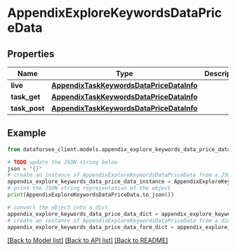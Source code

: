 # AppendixExploreKeywordsDataPriceData


## Properties

Name | Type | Description | Notes
------------ | ------------- | ------------- | -------------
**live** | [**AppendixTaskKeywordsDataPriceDataInfo**](AppendixTaskKeywordsDataPriceDataInfo.md) |  | [optional] 
**task_get** | [**AppendixTaskKeywordsDataPriceDataInfo**](AppendixTaskKeywordsDataPriceDataInfo.md) |  | [optional] 
**task_post** | [**AppendixTaskKeywordsDataPriceDataInfo**](AppendixTaskKeywordsDataPriceDataInfo.md) |  | [optional] 

## Example

```python
from dataforseo_client.models.appendix_explore_keywords_data_price_data import AppendixExploreKeywordsDataPriceData

# TODO update the JSON string below
json = "{}"
# create an instance of AppendixExploreKeywordsDataPriceData from a JSON string
appendix_explore_keywords_data_price_data_instance = AppendixExploreKeywordsDataPriceData.from_json(json)
# print the JSON string representation of the object
print(AppendixExploreKeywordsDataPriceData.to_json())

# convert the object into a dict
appendix_explore_keywords_data_price_data_dict = appendix_explore_keywords_data_price_data_instance.to_dict()
# create an instance of AppendixExploreKeywordsDataPriceData from a dict
appendix_explore_keywords_data_price_data_form_dict = appendix_explore_keywords_data_price_data.from_dict(appendix_explore_keywords_data_price_data_dict)
```
[[Back to Model list]](../README.md#documentation-for-models) [[Back to API list]](../README.md#documentation-for-api-endpoints) [[Back to README]](../README.md)


